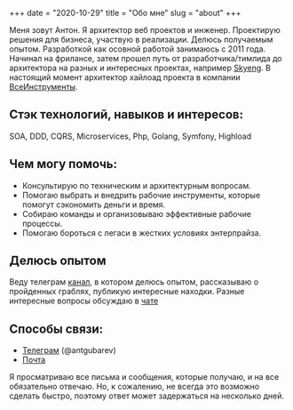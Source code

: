 +++
date = "2020-10-29"
title = "Обо мне"
slug = "about"
+++

Меня зовут Антон. Я архитектор веб проектов и инженер. Проектирую решения для бизнеса, участвую в реализации. Делюсь получаемым опытом. Разработкой как осовной работой занимаюсь с 2011 года. Начинал на фрилансе, затем прошел путь от разработчика/тимлида до архитектора на разных и интересных проектах, например [Skyeng](https://t.me/devlead/49). В настоящий момент архитектор хайлоад проекта в компании [ВсеИнструменты](https://vitech.vseinstrumenti.ru/).


## Стэк технологий, навыков и интересов:
SOA, DDD, CQRS, Microservices, Php, Golang, Symfony, Highload

## Чем могу помочь:
- Консультирую по техническим и архитектурным вопросам.
- Помогаю выбрать и внедрить рабочие инструменты, которые помогут сэкономить деньги и время.
- Собираю команды и организовываю эффективные рабочие процессы.
- Помогаю бороться с легаси в жестких условиях энтерпрайза.

## Делюсь опытом
Веду телеграм [канал](https://t.me/devlead), в котором делюсь опытом, рассказываю о пройденных граблях, публикую интересные находки. Разные интересные вопросы обсуждаю в [чате](https://t.me/arch_pain) 

## Способы связи:
- [Телеграм](https://t.me/antgubarev) (@antgubarev)
- [Почта](mailto:a.p.gubarev@gmail.com)

Я просматриваю все письма и сообщения, которые получаю, и на все обязательно отвечаю.
Но, к сожалению, не всегда это возможно сделать быстро, поэтому ответ может задержаться
на несколько дней.
